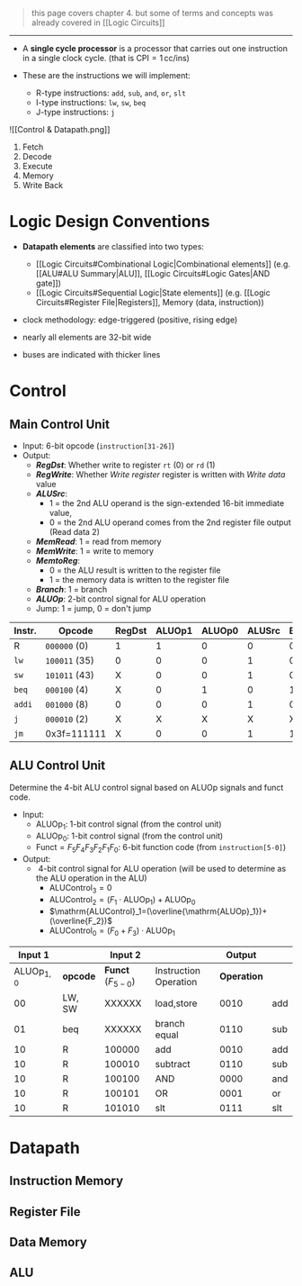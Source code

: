 > this page covers chapter 4. but some of terms and concepts was already covered in [[Logic Circuits]] 

___

- A **single cycle processor** is a processor that carries out one instruction in a single clock cycle. (that is $\text{CPI} = 1\,\mathsf{cc/ins}$) 

- These are the instructions we will implement:
	- R-type instructions: `add`, `sub`, `and`, `or`, `slt`
	- I-type instructions: `lw`, `sw`, `beq`
	- J-type instructions: `j`



![[Control & Datapath.png]]


1. Fetch
2. Decode
3. Execute
4. Memory
5. Write Back

# Logic Design Conventions

- **Datapath elements** are classified into two types:
	- [[Logic Circuits#Combinational Logic|Combinational elements]] (e.g. [[ALU#ALU Summary|ALU]], [[Logic Circuits#Logic Gates|AND gate]])
	- [[Logic Circuits#Sequential Logic|State elements]] (e.g. [[Logic Circuits#Register File|Registers]], Memory (data, instruction))

- clock methodology: edge-triggered (positive, rising edge) 
- nearly all elements are 32-bit wide
- buses are indicated with thicker lines



# Control

## Main Control Unit

- Input: 6-bit opcode (`instruction[31-26]`)
- Output:
    - ***RegDst***:  Whether write to register `rt` (0) or `rd` (1)
    - ***RegWrite***: Whether _Write register_ register is written with _Write data_ value
    - ***ALUSrc***:   
	    - 1 = the 2nd ALU operand is the sign-extended 16-bit immediate value,
		- 0 = the 2nd ALU operand comes from the 2nd register file output (Read data 2)
    - ***MemRead***:  1 = read from memory
    - ***MemWrite***: 1 = write to memory
    - ***MemtoReg***: 
	    - 0 = the ALU result is written to the register file
		- 1 = the memory data is written to the register file
    - ***Branch***:  1 = branch
    - ***ALUOp***:  2-bit control signal for ALU operation
    - Jump:     1 = jump, 0 = don't jump


| Instr. | Opcode        | RegDst | ALUOp1 | ALUOp0 | ALUSrc | Branch | MemRead | MemWrite | RegWrite | MemtoReg | Jump |
| ------ | ------------- | ------ | ------ | ------ | ------ | ------ | ------- | -------- | -------- | -------- | ---- |
| R      | `000000` (0)  | 1      | 1      | 0      | 0      | 0      | 0       | 0        | 1        | 0        | 0    |
| `lw`   | `100011` (35) | 0      | 0      | 0      | 1      | 0      | 1       | 0        | 1        | 1        | 0    |
| `sw`   | `101011` (43) | X      | 0      | 0      | 1      | 0      | 0       | 1        | 0        | X        | 0    |
| `beq`  | `000100` (4)  | X      | 0      | 1      | 0      | 1      | 0       | 0        | 0        | X        | 0    |
| `addi` | `001000` (8)  | 0      | 0      | 0      | 1      | 0      | 0       | 0        | 1        | 0        | 0    |
| `j`    | `000010` (2)  | X      | X      | X      | X      | X      | 0       | 0        | 0        | X        | 1    |
| `jm`   | 0x3f=111111   | X      | 0      | 0      | 1      | 1      | 1       | 0        | 0        | X        | 1    |

## ALU Control Unit

Determine the 4-bit ALU control signal based on ALUOp signals and funct code.

- Input:
	- $\mathrm{ALUOp}_1$: 1-bit control signal (from the control unit)
	- $\mathrm{ALUOp}_0$: 1-bit control signal (from the control unit)
	- $\mathrm{Funct}=F_5F_4F_3F_2F_1F_0$: 6-bit function code (from `instruction[5-0]`)
- Output:
	-  4-bit control signal for ALU operation (will be used to determine as the ALU operation in the ALU)
		- $\mathrm{ALUControl}_3=0$
		- $\mathrm{ALUControl}_2=(F_1\cdot\mathrm{ALUOp}_1)+\mathrm{ALUOp}_0$
		- $\mathrm{ALUControl}_1=(\overline{\mathrm{ALUOp}_1})+(\overline{F_2})$
		- $\mathrm{ALUControl}_0=(F_0+F_3)\cdot\mathrm{ALUOp}_1$

| Input 1                |            | Input 2               |                       | Output        |     |
| ---------------------- | ---------- | --------------------- | --------------------- | ------------- | --- |
| $\mathrm{ALUOp}_{1,0}$ | **opcode** | **Funct** ($F_{5-0}$) | Instruction Operation | **Operation** |     |
| 00                     | LW, SW     | XXXXXX                | load,store            | 0010          | add |
| 01                     | beq        | XXXXXX                | branch equal          | 0110          | sub |
| 10                     | R          | 100000                | add                   | 0010          | add |
| 10                     | R          | 100010                | subtract              | 0110          | sub |
| 10                     | R          | 100100                | AND                   | 0000          | and |
| 10                     | R          | 100101                | OR                    | 0001          | or  |
| 10                     | R          | 101010                | slt                   | 0111          | slt |
# Datapath

## Instruction Memory


## Register File

## Data Memory

## ALU



